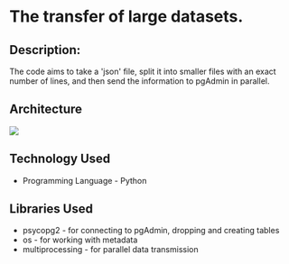 # The transfer of large datasets.

## Description:
The code aims to take a 'json' file, split it into smaller files with an exact number of lines, and then send the information to pgAdmin in parallel.

## Architecture 
<img src="architecture.jpeg">

## Technology Used
- Programming Language - Python

## Libraries Used
- psycopg2 - for connecting to pgAdmin, dropping and creating tables
- os - for working with metadata
- multiprocessing - for parallel data transmission